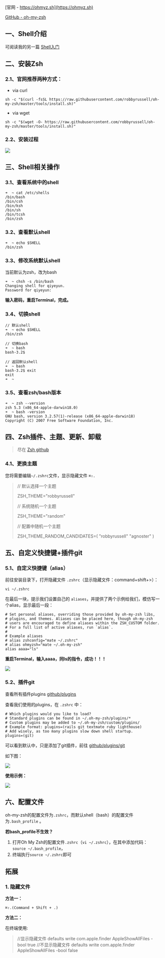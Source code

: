 
[官网 - https://ohmyz.sh](https://ohmyz.sh)

[GitHub - oh-my-zsh](https://github.com/robbyrussell/oh-my-zsh)



## 一、Shell介绍

可阅读我的另一篇 [Shell入门](https://github.com/lionsom/iOS-/blob/master/Shell学习/Shell入门.md)



## 二、安装Zsh

### 2.1、官网推荐两种方式：

* via curl

```
sh -c "$(curl -fsSL https://raw.githubusercontent.com/robbyrussell/oh-my-zsh/master/tools/install.sh)"
```

* via wget

```
sh -c "$(wget -O- https://raw.githubusercontent.com/robbyrussell/oh-my-zsh/master/tools/install.sh)"
```

### 2.2、安装过程

![](media_Zsh/001.png)

## 三、Shell相关操作

### 3.1、查看系统中的shell

```
➜  ~ cat /etc/shells 
/bin/bash
/bin/csh
/bin/ksh
/bin/sh
/bin/tcsh
/bin/zsh
```

### 3.2、查看默认shell

```
➜  ~ echo $SHELL
/bin/zsh
```

### 3.3、修改系统默认shell

当前默认为zsh，改为bash

```
➜  ~ chsh -s /bin/bash
Changing shell for qiyeyun.
Password for qiyeyun: 
```

**输入密码，重启Terminal，完成。**

### 3.4、切换shell

```
// 默认shell
➜  ~ echo $SHELL
/bin/zsh

// 切换bash
➜  ~ bash
bash-3.2$ 

// 返回默认shell
➜  ~ bash
bash-3.2$ exit
exit
➜  ~ 
```

### 3.5、查看zsh/bash版本

```
➜  ~ zsh --version
zsh 5.3 (x86_64-apple-darwin18.0)
➜  ~ bash -version
GNU bash, version 3.2.57(1)-release (x86_64-apple-darwin18)
Copyright (C) 2007 Free Software Foundation, Inc.
```



## 四、Zsh插件、主题、更新、卸载

>  尽在 [Zsh github](https://github.com/robbyrussell/oh-my-zsh)



### 4.1、更换主题

您将需要编辑`~/.zshrc`文件，显示隐藏文件 `⌘⇧.`

> // 默认选择一个主题
>
> ZSH_THEME="robbyrussell"
>
> 
>
> // 系统随机一个主题
>
> ZSH_THEME="random"
>
> 
>
> // 配置中随机一个主题
>
> ZSH_THEME_RANDOM_CANDIDATES=(
>   "robbyrussell"
>   "agnoster"
> )



## 五、自定义快捷键+插件git

### 5.1、自定义快捷键（alias）

前往安装目录下，打开隐藏文件 `.zshrc`（显示隐藏文件：command+shift+>）： 

```
vi ~/.zshrc
```

在最后一块，提示我们设置自己的 `aliases`，并提供了两个示例给我们，模仿写一个alias，显示最后一段：

```
# Set personal aliases, overriding those provided by oh-my-zsh libs,
# plugins, and themes. Aliases can be placed here, though oh-my-zsh
# users are encouraged to define aliases within the ZSH_CUSTOM folder.
# For a full list of active aliases, run `alias`.
#
# Example aliases
# alias zshconfig="mate ~/.zshrc"
# alias ohmyzsh="mate ~/.oh-my-zsh"
alias aaaa="ls"
```

**重启Terminal，输入aaaa，同ls的指令，成功！！！**

![](media_Zsh/002.png)

### 5.2、插件git

查看所有插件plugins [github/plugins](https://github.com/robbyrussell/oh-my-zsh/tree/master/plugins)

查看我们使用的plugins，在 `.zshrc` 中：

```
# Which plugins would you like to load?
# Standard plugins can be found in ~/.oh-my-zsh/plugins/*
# Custom plugins may be added to ~/.oh-my-zsh/custom/plugins/
# Example format: plugins=(rails git textmate ruby lighthouse)
# Add wisely, as too many plugins slow down shell startup.
plugins=(git)
```

可以看到默认中，只是添加了git插件，前往 [github/plugins/git](https://github.com/robbyrussell/oh-my-zsh/tree/master/plugins/git)

如下图：

![](media_Zsh/003.png)

**使用示例：**

![](media_Zsh/004.png)



## 六、配置文件

oh-my-zsh的配置文件为`.zshrc`，而默认shell（bash）的配置文件为`.bash_profile` 。



**若bash_profile不生效？**

1. 打开Oh My Zsh的配置文件`.zshrc`（`vi ~/.zshrc`），在其中添加代码：`source ~/.bash_profile`，
2. 终端执行`source ~/.zshrc`即可



## 拓展

### 1. 隐藏文件

**方法一：**

 `⌘⇧.(Command + Shift + .)` 

**方法二：**

在终端使用:

> //显示隐藏文件
>  defaults write com.apple.finder AppleShowAllFiles -bool true
>  //不显示隐藏文件
>  defaults write com.apple.finder AppleShowAllFiles -bool false


